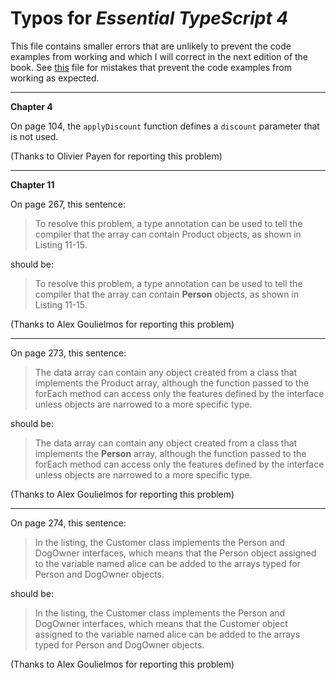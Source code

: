 # Typos for *Essential TypeScript 4*

This file contains smaller errors that are unlikely to prevent the code examples from working and which I will correct in the next edition of the book. See [this](errata.md) file for mistakes that prevent the code examples from working as expected.

---

**Chapter 4**

On page 104, the `applyDiscount` function defines a `discount` parameter that is not used.

(Thanks to Olivier Payen for reporting this problem)

---

**Chapter 11**

On page 267, this sentence:

>   To resolve this problem, a type annotation can be used to tell the compiler that the array can contain Product objects, as shown in Listing 11-15.

should be:

>   To resolve this problem, a type annotation can be used to tell the compiler that the array can contain **Person** objects, as shown in Listing 11-15.

(Thanks to Alex Goulielmos for reporting this problem)

---

On page 273, this sentence:

>   The data array can contain any object created from a class that implements the Product array, although 
the function passed to the forEach method can access only the features defined by the interface unless 
objects are narrowed to a more specific type. 

should be:

>   The data array can contain any object created from a class that implements the **Person** array, although 
the function passed to the forEach method can access only the features defined by the interface unless 
objects are narrowed to a more specific type. 

(Thanks to Alex Goulielmos for reporting this problem)

---

On page 274, this sentence:

>   In the listing, the Customer 
class implements the Person and DogOwner interfaces, which means that the Person object assigned to 
the variable named alice can be added to the arrays typed for Person and DogOwner objects. 

should be:

>   In the listing, the Customer 
class implements the Person and DogOwner interfaces, which means that the Customer object assigned to 
the variable named alice can be added to the arrays typed for Person and DogOwner objects. 

(Thanks to Alex Goulielmos for reporting this problem)

